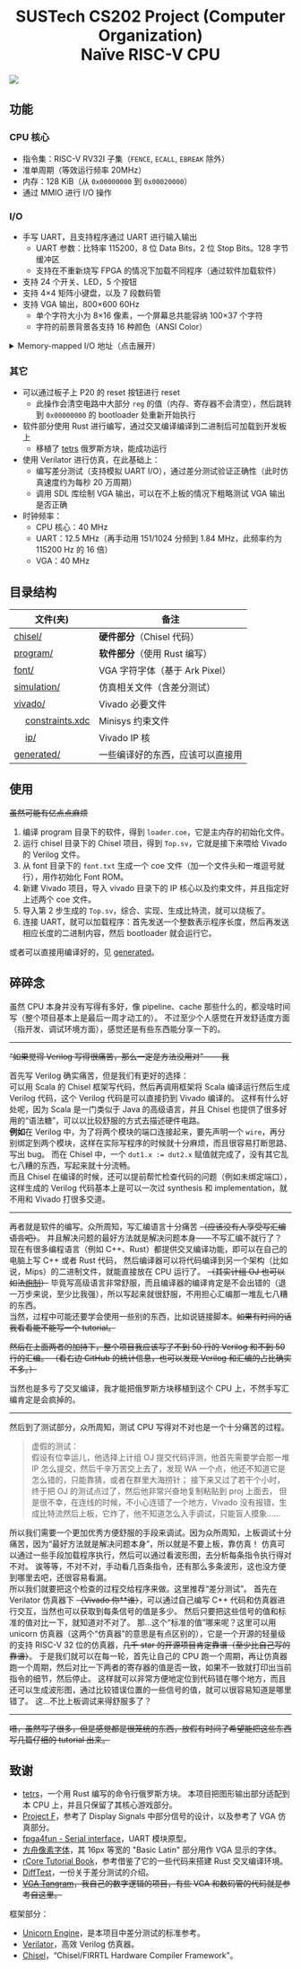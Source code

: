 <div align="center">

# SUSTech CS202 Project (Computer Organization)<br>Naïve RISC-V CPU
  
</div>

![](https://github.com/YanWQ-monad/SUSTech_CS202_Project-CPU/assets/20324409/d366a6d6-91e1-4d1f-aff7-26cf9c334b64)


## 功能

### CPU 核心

- 指令集：RISC-V RV32I 子集（`FENCE`, `ECALL`, `EBREAK` 除外）
- 准单周期（等效运行频率 20MHz）
- 内存：128 KiB（从 `0x00000000` 到 `0x00020000`）
- 通过 MMIO 进行 I/O 操作


### I/O

- 手写 UART，且支持程序通过 UART 进行输入输出
  - UART 参数：比特率 115200，8 位 Data Bits，2 位 Stop Bits。128 字节缓冲区
  - 支持在不重新烧写 FPGA 的情况下加载不同程序（通过软件加载软件）
- 支持 24 个开关、LED，5 个按钮
- 支持 4×4 矩阵小键盘，以及 7 段数码管
- 支持 VGA 输出，800×600 60Hz
  - 单个字符大小为 8×16 像素，一个屏幕总共能容纳 100×37 个字符
  - 字符的前景背景各支持 16 种颜色（ANSI Color）

<details>
  <summary> Memory-mapped I/O 地址（点击展开） </summary>

  - `0xFFFFF000`(`r`)：从 UART 读取 1 个字符
  - `0xFFFFF004`(`w`)：向 UART 写入 1 个字符
  - `0xFFFFF008`(`r`)：UART 读 ready（缓冲区是否不为空）
  - `0xFFFFF00C`(`r`)：UART 写 ready（缓冲区是否不满）
  - `0xFFFFF010`(`r`)：当前的 cycles（32 位）
  - `0xFFFFF014`(`r`)：读取小键盘的 1 次输入
  - `0xFFFFF018`(`r`)：小键盘是否有输入（缓冲区是否不为空）
  - `0xFFFFF01C`(`r`)：按键 center 是否按下
  - `0xFFFFF020`(`r`)：按键 up 是否按下
  - `0xFFFFF024`(`r`)：按键 down 是否按下
  - `0xFFFFF028`(`r`)：按键 left 是否按下
  - `0xFFFFF02C`(`r`)：按键 right 是否按下
  - `0xFFFFF030`(`w`)：数码管模式（0: 10 进制，1: 16 进制）
  - `0xFFFFF038`(`w`)：数码管数值
  - `0xFFFFF03C`(`w`)：数码管每个数位的 enable（用 0-7 共 8 个二进制位表示某个数码管是否显示）
  - `0xFFFFF040`(`r`)：中断前的 PC ~~（骗分用的）~~
  - `0xFFFFF044`(`r`)：随机数发生器
  - `0xFFFFF1__`(`r`)：24 个 switches（每个 switch 占 4 byte）
  - `0xFFFFF2__`(`w`)：24 个 LED（每个 LED 占 4 byte）
  - `0xFFFD____`(`rw`)：VGA 的字符缓冲区
  - `0xFFFE____`(`rw`)：VGA 的颜色缓冲区  
    注：VGA 缓冲区大小为 256×64 个字符，只有左上角符合屏幕的部分会显示。每个字符的地址均为 4 字节对齐。  
    例：字符 `(x,y) = (5,3)`（从 0 开始）的地址为 `0xFFFD0C14`。
</details>


### 其它

- 可以通过板子上 P20 的 reset 按钮进行 reset
  - 此操作会清空电路中大部分 `reg` 的值（内存、寄存器不会清空），然后跳转到 `0x00000000` 的 bootloader 处重新开始执行
- 软件部分使用 Rust 进行编写，通过交叉编译编译到二进制后可加载到开发板上
  - 移植了 [tetrs](https://github.com/freymo/tetrs) 俄罗斯方块，能成功运行
- 使用 Verilator 进行仿真，在此基础上：
  - 编写差分测试（支持模拟 UART I/O），通过差分测试验证正确性（此时仿真速度约为每秒 20 万周期）
  - 调用 SDL 库绘制 VGA 输出，可以在不上板的情况下粗略测试 VGA 输出是否正确
- 时钟频率：
  - CPU 核心：40 MHz
  - UART：12.5 MHz（再手动用 151/1024 分频到 1.84 MHz，此频率约为 115200 Hz 的 16 倍）
  - VGA：40 MHz


## 目录结构

|                        文件(夹)                   |   备注   |
|--------------------------------------------------|----------|
| [chisel/](chisel)                                | **硬件部分**（Chisel 代码） |
| [program/](program)                              | **软件部分**（使用 Rust 编写） |
| [font/](font)                                    | VGA 字符字体（基于 Ark Pixel） |
| [simulation/](simulation)                        | 仿真相关文件（含差分测试） |
| [vivado/](vivado)                                | Vivado 必要文件 |
| &emsp; [constraints.xdc](vivado/constraints.xdc) | Minisys 约束文件 |
| &emsp; [ip/](vivado/ip)                          | Vivado IP 核 |
| [generated/](generated)                          | 一些编译好的东西，应该可以直接用 |


## 使用

~~虽然可能有亿点点麻烦~~

1. 编译 program 目录下的软件，得到 `loader.coe`，它是主内存的初始化文件。
2. 运行 chisel 目录下的 Chisel 项目，得到 `Top.sv`，它就是接下来喂给 Vivado 的 Verilog 文件。
3. 从 font 目录下的 `font.txt` 生成一个 coe 文件（加一个文件头和一堆逗号就行），用作初始化 Font ROM。
4. 新建 Vivado 项目，导入 vivado 目录下的 IP 核心以及约束文件，并且指定好上述两个 coe 文件。
5. 导入第 2 步生成的 `Top.sv`，综合、实现、生成比特流，就可以烧板了。
6. 连接 UART，就可以加载程序：首先发送一个整数表示程序长度，然后再发送相应长度的二进制内容，然后 bootloader 就会运行它。

或者可以直接用编译好的，见 [generated](generated)。

## 碎碎念

虽然 CPU 本身并没有写得有多好，像 pipeline、cache 那些什么的，都没啥时间写（整个项目基本上是最后一周才动工的）。
不过至少个人感觉在开发舒适度方面（指开发、调试环境方面），感觉还是有些东西能分享一下的。

---

~~“如果觉得 Verilog 写得很痛苦，那么一定是方法没用对” ——我~~

首先写 Verilog 确实痛苦，但是我们有更好的选择：  
可以用 Scala 的 Chisel 框架写代码，然后再调用框架将 Scala 编译运行然后生成 Verilog 代码，这个 Verilog 代码是可以直接扔到 Vivado 编译的。
这样有什么好处呢，因为 Scala 是一门类似于 Java 的高级语言，并且 Chisel 也提供了很多好用的“语法糖”，可以以比较舒服的方式去描述硬件电路。  
**例如**在 Verilog 中，为了将两个模块的端口连接起来，要先声明一个 `wire`，再分别绑定到两个模块，这样在实际写程序的时候就十分麻烦，而且很容易打断思路、写出 bug。
而在 Chisel 中，一个 `dut1.x := dut2.x` 赋值就完成了，没有其它乱七八糟的东西，写起来就十分流畅。  
而且 Chisel 在编译的时候，还可以提前帮忙检查代码的问题（例如未绑定端口），这样生成的 Verilog 代码基本上是可以一次过 synthesis 和 implementation，就不用和 Vivado 打很多交道。

---

再者就是软件的编写。众所周知，写汇编语言十分痛苦 ~~（应该没有人享受写汇编语言吧）~~。
并且解决问题的最好方法就是解决问题本身——不写汇编不就行了？  
现在有很多编程语言（例如 C++、Rust）都提供交叉编译功能，即可以在自己的电脑上写 C++ 或者 Rust 代码，
然后编译器可以将代码编译到另一个架构（比如说，Mips）的二进制文件，就能直接放在 CPU 运行了。
~~（其实计组 OJ 也可以如法[炮制](https://lab.victorica.dev/ptilopsis)）~~
毕竟写高级语言非常舒服，而且编译器的编译肯定是不会出错的（退一万步来说，至少比我强），所以写起来就很舒服，不用担心汇编那一堆乱七八糟的东西。  
当然，过程中可能还要学会使用一些别的东西，比如说链接脚本。~~如果有时间的话我看看能不能写一个 tutorial。~~

~~然后在上面两者的加持下，整个项目我应该写了不到 50 行的 Verilog 和不到 50 行的汇编。
（看右边 GitHub 的统计信息，也可以发现 Verilog 和汇编的占比确实不多。）~~

当然也是多亏了交叉编译，我才能把俄罗斯方块移植到这个 CPU 上，不然手写汇编肯定是会疯掉的。

---

然后到了测试部分，众所周知，测试 CPU 写得对不对也是一个十分痛苦的过程。

> 虚假的测试：  
> 假设有位幸运儿，他选择上计组 OJ 提交代码评测，他首先需要学会那一堆 IP 怎么提交，然后千辛万苦交上去了，发现 WA 一个点，他还不知道它是怎么错的，只能靠猜，或者在群里大海捞针；
> 接下来又过了若干个小时，终于把 OJ 的测试点过了，然后他非常兴奋地复制粘贴到 proj 上面去，
> 但是很不幸，在连线的时候，不小心连错了一个地方，Vivado 没有报错，生成比特流然后上板，它炸了，他不知道怎么入手调试，只能盲人摸象……

所以我们需要一个更加优秀方便舒服的手段来调试。因为众所周知，上板调试十分痛苦，因为“最好方法就是解决问题本身”，所以就是不要上板，靠仿真！
仿真可以通过一些手段加载程序执行，然后可以通过看波形图，去分析每条指令执行得对不对。
诶等等，不对不对，手动看几百条指令，还有那么多条波形，这也没方便到哪里去吧，还很容易看漏。  
所以我们就要把这个检查的过程交给程序来做。这里推荐“差分测试”。
首先在 Verilator 仿真器下 ~~（Vivado 你\*\*谁）~~，可以通过自己编写 C++ 代码和仿真器进行交互，当然也可以获取到每条信号的值是多少。
然后只要把这些信号的值和标准的值对比一下，就知道对不对了。
那…这个“标准的值”哪来呢？这里可以用 unicorn 仿真器（这两个“仿真器”的意思是有点区别的），它是一个开源的轻量级的支持 RISC-V 32 位的仿真器，~~几千 star 的开源项目肯定靠谱（至少比自己写的靠谱）~~。
于是我们就可以在每一轮，首先让自己的 CPU 跑一个周期，再让仿真器跑一个周期，然后对比一下两者的寄存器的值是否一致，如果不一致就打印出当前指令的细节，然后停止。
这样就可以非常方便地定位到代码错在哪个地方，而且还可以生成波形图，通过比较错误位置的一些信号的值，就可以很容易知道是哪里错了。
这…不比上板调试来得舒服多了？

---

~~唔，虽然写了很多，但是感觉都是很笼统的东西，放假有时间了希望能把这些东西写几篇仔细的 tutorial 出来。~~


## 致谢

- [tetrs](https://github.com/freymo/tetrs)，一个用 Rust 编写的命令行俄罗斯方块。
  本项目把图形输出部分适配到本 CPU 上，并且只保留了其核心游戏部分。
- [Project F](https://projectf.io/)，参考了 Display Signals 中部分信号的设计，以及参考了 VGA 仿真部分。
- [fpga4fun - Serial interface](https://www.fpga4fun.com/SerialInterface.html)，UART 模块原型。
- [方舟像素字体](https://github.com/TakWolf/ark-pixel-font)，其 16px 等宽的 "Basic Latin" 部分用作 VGA 显示的字体。
- [rCore Tutorial Book](https://rcore-os.cn/rCore-Tutorial-Book-v3/index.html)，参考借鉴了它的一些代码来搭建 Rust 交叉编译环境。
- [DiffTest](https://oscpu.github.io/ysyx/events/2021-07-17_Difftest/DiffTest-一种高效的处理器验证方法.pdf)，一份关于差分测试的介绍。
- ~~[VGA Tangram](https://github.com/YanWQ-monad/SUSTech_CS207_Project-Tangram)，我自己的数字逻辑的项目，有些 VGA 和数码管的代码就是参考自这里。~~

框架部分：

- [Unicorn Engine](https://www.unicorn-engine.org/)，是本项目中差分测试的标准参考。
- [Verilator](https://www.veripool.org/verilator/)，高效 Verilog 仿真器。
- [Chisel](https://www.chisel-lang.org/)，“Chisel/FIRRTL Hardware Compiler Framework”。
